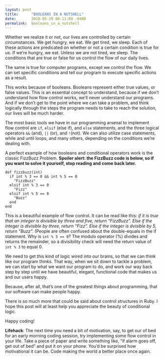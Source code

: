 ```yaml
---
layout: post
title:      "BOOLEANS IN A NUTSHELL"
date:       2018-05-29 00:11:09 -0400
permalink:  booleans_in_a_nutshell
---
```



Whether we realize it or not, our lives are controlled by certain circumstances. We get hungry, we eat. We get tired, we sleep. Each of these actions are predicated on whether or not a certain condition is true for us. If we’re hungry, we eat. Unless we are not tired, we sleep. The conditions that are true or false for us control the flow of our daily lives.
	
The same is true for computer programs, except we control the flow. We can set specific conditions and tell our program to execute specific actions as a result. 
	
This works because of booleans. Booleans represent either true values, or false values. This is an essential concept to understand, because if we don’t understand how flow control works, we’ll never understand our programs. And if we don’t get to the point where we can take a problem, and think logically through the steps the program needs to take to reach the solution, our lives will be much harder.

The most basic tools we have in our programming arsenal to implement flow control are ```if```, ```elsif``` (else if), and ```else``` statements, and the three logical operators ```&&``` (and), ```||``` (or), and ```!```(not). We can also utilize case statements, while and until loops, and many others, depending on the conditions we’re dealing with.
	
A perfect example of how booleans and conditional operators work is the classic FizzBuzz Problem. **Spoiler alert: the FizzBuzz code is below, so if you want to solve it yourself, stop reading and come back later.**

```
def fizzbuzz(int)
  if int % 3 == 0 && int % 5 == 0
    "FizzBuzz"
  elsif int % 3 == 0
    "Fizz"
  elsif int % 5 == 0
    "Buzz"
  end
end
```

	
This is a beautiful example of flow control. It can be read like this: *if it is true that an integer is divisible by three and five, return “FizzBuzz”. Else if the integer is divisible by three, return “Fizz”. Else if the integer is dvisible by 5, return “Buzz”.* (People are often confused about the double-equals in the if statement. Why is ```int % 3 == 0```? The modulo operator (%) divides and returns the remainder, so a divisibility check will need the return value of  ```int % 3``` to equal 0.
	
We need to get this kind of logic wired into our brains, so that we can think like our program thinks. That way, when we sit down to tackle a problem, we can start by what we want our program to do, and work our way back step by step until we have beautiful, elegant, functional code that makes us and our users happy.
	
Because, after all, that’s one of the greatest things about programming, that our software can make people happy.

There is so much more that could be said about control structures in Ruby. I hope this post will at least help you appreciate the beauty of conditional logic.

Happy coding!

	
**Lifehack**: The next time you need a bit of motivation, say, to get our of bed for an early morning coding session, try implementing some flow control in your life. Take a piece of paper and write something like, “if alarm goes off, get out of bed” and put it on your phone. You’d be surprised how motivational it can be. Code making the world a better place once again.
